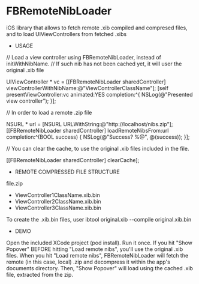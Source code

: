 FBRemoteNibLoader
=================

iOS library that allows to fetch remote .xib compiled and compresed files, and to load UIViewControllers from fetched .xibs

* USAGE

// Load a view controller using FBRemoteNibLoader, instead of initWithNibName.
// If such nib has not been cached yet, it will user the original .xib file

UIViewController * vc = [[FBRemoteNibLoader sharedController] viewControllerWithNibName:@"ViewControllerClassName"];
[self presentViewController:vc
                   animated:YES
                 completion:^{
                     NSLog(@"Presented view controller");
                 }];


// In order to load a remote .zip file

NSURL * url = [NSURL URLWithString:@"http://localhost/nibs.zip"];
[[FBRemoteNibLoader sharedController] loadRemoteNibsFrom:url
                                              completion:^(BOOL success) {
                                                  NSLog(@"Success? %@", @(success));
                                              }];

// You can clear the cache, to use the original .xib files included in the file.

[[FBRemoteNibLoader sharedController] clearCache];

* REMOTE COMPRESSED FILE STRUCTURE

file.zip
+ ViewController1ClassName.xib.bin
+ ViewController2ClassName.xib.bin
+ ViewController3ClassName.xib.bin

To create the .xib.bin files, user
ibtool original.xib --compile original.xib.bin

* DEMO

Open the included XCode project (pod install).
Run it once. If you hit "Show Popover" BEFORE hitting "Load remote nibs", you'll use the original .xib files.
When you hit "Load remote nibs", FBRemoteNibLoader will fetch the remote (in this case, local) .zip and decompress it within the app's documents directory.
Then, "Show Popover" will load using the cached .xib file, extracted from the zip.


